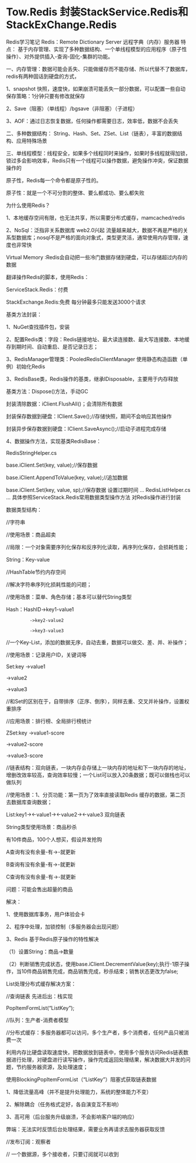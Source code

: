 # Tow.Redis 封装StackService.Redis和StackExChange.Redis

Redis学习笔记
Redis：Remote Dictionary Server 远程字典（内存）服务器
特点：
基于内存管理、实现了多种数据结构、一个单线程模型的应用程序（原子性操作）、对外提供插入-查询-固化-集群的功能。

一、内存管理：数据可能会丢失、只能做缓存而不能存储、所以代替不了数据库，redis有两种固话到硬盘的方式，

1、snapshot 快照，速度快，如果崩溃可能丢失一部分数据，可以配置一些自动保存策略：1分钟只要有修改就保存

2、Save（阻塞）（单线程）/bgsave（非阻塞）（子进程）

3、AOF：通过日志恢复数据，任何操作都需要日志，效率低，数据不会丢失


二、多种数据结构： String、Hash、Set、ZSet、List（链表），丰富的数据结构、应用特殊场景


三、单线程模型：线程安全，如果多个线程同时来操作，如果时多线程就得加锁，锁过多会影响效率，Redis只有一个线程可以操作数据，避免操作冲突，保证数据操作的

原子性，Redis每一个命令都是原子性的。

原子性：就是一个不可分割的整体、要么都成功、要么都失败

为什么使用Redis？

1、本地缓存空间有限，也无法共享，所以需要分布式缓存，mamcached/redis

2、NoSql：泛指非关系数据库 web2.0兴起  流量越来越大，数据不再是严格的关系型数据库；nosql不是严格的面向对象式，类型更灵活，通常使用内存管理，速度也非常快

Virtual Memory :Redis会自动把一些冷门数据存储到硬盘，可以存储超过内存的数据

翻译操作Redis的脚本，使用Redis：

ServiceStack.Redis：付费

StackExchange.Redis:免费 每分钟最多只能发送3000个请求

基类方法封装：

1、NuGet查找插件包，安装

2、配置Redis类：字段：Redis链接地址、最大读连接数、最大写连接数、本地缓存到期时间、自动重启、是否记录日志；

3、RedisManager管理类：PooledRedisClientManager 使用静态构造函数（单例）初始化Redis

3、RedisBase类，Redis操作的基类，继承IDisposable，主要用于内存释放

基类方法：Dispose()方法，手动GC

封装清除数据：iClient.FlushAll()；会清除所有数据

封装保存数据到硬盘：IClient.Save();//存储快照，期间不会响应其他操作

封装异步保存数据到硬盘：IClient.SaveAsync();//启动子进程完成存储

4、数据操作方法，实现基类RedisBase：

RedisStringHelper.cs

base.iClient.Set<T>(key, value);//保存数据
  
base.iClient.AppendToValue(key, value);//追加数据
  
base.iClient.Set<T>(key, value, sp);//保存数据 设置过期时间
...
RedisListHelper.cs
...
具体参照ServiceStack.Redis常用数据类型操作方法 对Redis操作进行封装

数据类型结构：

//字符串  

//使用场景：商品超卖

//局限：一个对象需要序列化保存和反序列化读取，再序列化保存，会损耗性能；

String：Key-value

//HashTable节约内存空间

//解决字符串序列化损耗性能的问题；

//使用场景：菜单、角色存储；基本可以替代String类型

Hash：HashID->key1-value1

             ->key2-value2
             
             ->key3-value3
             
             
//一个Key-List<Value>，添加的数据无序，自动去重，数据可以做交、差、并、补操作；
  
//使用场景：记录用户ID，关键词等

Set:key 	->value1

->value2

->value3



//和Set的区别在于，自带排序（正序、倒序），同样去重、交叉并补操作，设置权重排序

//应用场景：排行榜、全局排行榜统计

ZSet:key  ->value1-score

->value2-score

->value3-score


//链表结构：双向链表，一块内存会存储上一块内存的地址和下一块内存的地址，增删改效率较高，查询效率较慢；一个List可以放入20条数据；既可以做栈也可以做队列

//使用场景：1、分页功能：第一页为了效率直接读取Redis 缓存的数据，第二页去数据库查询数据；

List:key1-><-value1-><-value2-><-value3 双向链表

String类型使用场景：商品秒杀

有10件商品，100个人想买，假设并发抢购

A查询有没有余量-有->-就更新

B查询有没有余量-有->-就更新

C查询有没有余量-有->-就更新

问题：可能会售出超量的商品

解决：

1、使用数据库事务，用户体验会卡

2、程序中处理，加锁控制（多服务器会出现问题）

3、Redis 基于Redis原子操作的特性解决

（1）设置String：商品->数量 

（2）判断销售完成状态，使用base.iClient.DecrementValue(key);执行-1原子操作，当10件商品销售完成，商品销售完成，秒杀结束；销售状态更改为false;

List处理分布式缓存解决方案：

//查询链表 先进后出：栈实现

PopItemFormList(“ListKey”);

//队列：生产者-消费者模型

//分布式缓存：多服务器都可以访问，多个生产者，多个消费者，任何产品只被消费一次

利用内存比硬盘读取速度快，把数据放到链表中，使用多个服务访问Redis链表数据进行处理，对硬盘进行读写操作，操作完成返回处理结果，解决数据大并发的问题，节约服务器资源，及处理速度；

使用BlockingPopItemFormList（“ListKey”）阻塞式获取链表数据

1、降低流量高峰（并不是提升处理能力，系统的整体能力不变）

2、解除耦合（任务格式定好，各自演变互不影响）

3、高可用（后台服务升级崩溃，不会影响客户端的响应）

弊端：无法实时反馈后台处理结果，需要业务再请求去服务器获取反馈

//发布订阅：观察者

// 一个数据源，多个接收者，只要订阅就可以收到
